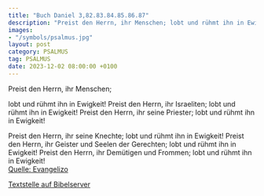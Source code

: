```yaml
---
title: "Buch Daniel 3,82.83.84.85.86.87"
description: "Preist den Herrn, ihr Menschen; lobt und rühmt ihn in Ewigkeit! Preist den Herrn, ihr Israeliten; lobt und rühmt ihn in Ewigkeit! Preist den Herrn, ihr seine Priester; lobt und rühmt ihn in Ewigkeit!  Preist den Herrn, ihr seine Knechte; lobt und rühmt ihn in Ewigkeit! Preist...."
images:
- "/symbols/psalmus.jpg"
layout: post
category: PSALMUS
tag: PSALMUS
date: 2023-12-02 08:00:00 +0100
---
```

<!--more-->Preist den Herrn, ihr Menschen;
lobt und rühmt ihn in Ewigkeit!
Preist den Herrn, ihr Israeliten;
lobt und rühmt ihn in Ewigkeit!
Preist den Herrn, ihr seine Priester;
lobt und rühmt ihn in Ewigkeit!

Preist den Herrn, ihr seine Knechte;
lobt und rühmt ihn in Ewigkeit!
Preist den Herrn, ihr Geister und Seelen der Gerechten;
lobt und rühmt ihn in Ewigkeit!
Preist den Herrn, ihr Demütigen und Frommen;
lobt und rühmt ihn in Ewigkeit!<br>
[Quelle: Evangelizo](https://evangeliumtagfuertag.org/DE/gospel)

[Textstelle auf Bibelserver](https://www.bibleserver.com/EU/ps3,82.83.84.85.86.87)
